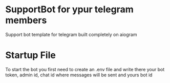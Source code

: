 # SupportBot for ypur telegram members
Support bot template for telegram built completely on aiogram

# Startup File
To start the bot you first need to create an .env file and write there your bot token, admin id, chat id where messages will be sent and yours bot id
